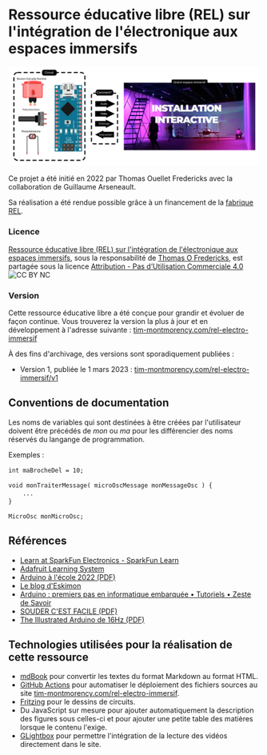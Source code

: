 # Ressource éducative libre (REL) sur l'intégration de l'électronique aux espaces immersifs


![](./couverture.svg)

Ce projet a été initié en 2022 par Thomas Ouellet Fredericks avec la collaboration de Guillaume Arseneault.

Sa réalisation a été rendue possible grâce à un financement de la [fabrique REL](https://fabriquerel.org/rel/).

### Licence

 [Ressource éducative libre (REL) sur l'intégration de l'électronique aux espaces immersifs](https://tim-montmorency.com/rel-electro-immersif/), sous la responsabilité de [Thomas O Fredericks](http://t-o-f.info), est partagée sous la licence [Attribution - Pas d’Utilisation Commerciale 4.0](creativecommons.org/licenses/by-nc/4.0/?ref=chooser-v1)
![CC BY NC](./cc_by_nc.png)

###  Version

Cette ressource éducative libre a été conçue pour grandir et évoluer de façon continue. Vous trouverez la version la plus à jour et en développement à l'adresse suivante : [tim-montmorency.com/rel-electro-immersif](https://tim-montmorency.com/rel-electro-immersif/)

À des fins d'archivage, des versions sont sporadiquement publiées :
* Version 1, publiée le 1 mars 2023 : [tim-montmorency.com/rel-electro-immersif/v1](https://tim-montmorency.com/rel-electro-immersif/v1)


## Conventions de documentation

Les noms de variables qui sont destinées à être créées par l'utilisateur doivent être précédés de *mon* ou *ma* pour les différencier des noms réservés du langange de programmation.

Exemples :

```arduino
int maBrocheDel = 10;
```

```arduino
void monTraiterMessage( microOscMessage monMessageOsc ) {
	...
}
```

```arduino
MicroOsc monMicroOsc;
```

## Références 

* [Learn at SparkFun Electronics - SparkFun Learn](https://learn.sparkfun.com/)
* [Adafruit Learning System](https://learn.adafruit.com/)
* [Arduino à l'école 2022 (PDF)](./pdf/arduino_a_l_ecole-2022.pdf)
* [Le blog d'Eskimon](https://eskimon.fr/)
* [Arduino : premiers pas en informatique embarquée • Tutoriels • Zeste de Savoir](https://zestedesavoir.com/tutoriels/686/arduino-premiers-pas-en-informatique-embarquee/)
* [SOUDER C'EST FACILE (PDF)](./pdf/bd_soudure.pdf)
* [The Illustrated Arduino de 16Hz (PDF)](./pdf/16hz_the_illustrated_arduino.pdf)

## Technologies utilisées pour la réalisation de cette ressource

* [mdBook](https://rust-lang.github.io/mdBook/) pour convertir les textes du format Markdown au format HTML.
* [GitHub Actions](https://docs.github.com/en/actions) pour automatiser le déploiement des fichiers sources au site [tim-montmorency.com/rel-electro-immersif](https://tim-montmorency.com/rel-electro-immersif/).
* [Fritzing](https://fritzing.org/) pour le dessins de circuits.
* Du JavaScript sur mesure pour ajouter automatiquement la description des figures sous celles-ci et pour ajouter une petite table des matières lorsque le contenu l'exige.
* [GLightbox](https://github.com/biati-digital/glightbox) pour permettre l'intégration de la lecture des vidéos directement dans le site.
